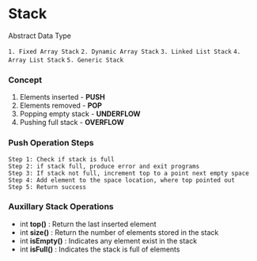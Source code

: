 # Stack

Abstract Data Type

`1. Fixed Array Stack`
`2. Dynamic Array Stack`
`3. Linked List Stack`
`4. Array List Stack`
`5. Generic Stack`

### Concept

1. Elements inserted - **PUSH**
2. Elements removed - **POP**
3. Popping empty stack - **UNDERFLOW**
4. Pushing full stack - **OVERFLOW**

### Push Operation Steps

```
Step 1: Check if stack is full
Step 2: if stack full, produce error and exit programs
Step 3: If stack not full, increment top to a point next empty space
Step 4: Add element to the space location, where top pointed out
Step 5: Return success
```

### Auxillary Stack Operations

- int **top()** : Return the last inserted element
- int **size()** : Return the number of elements stored in the stack
- int **isEmpty()** : Indicates any element exist in the stack
- int **isFull()** : Indicates the stack is full of elements

